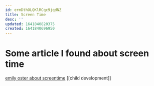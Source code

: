 ```yaml
---
id: ermDthOLQKlRCqc9jqdNZ
title: Screen Time
desc: ''
updated: 1641840820375
created: 1641840696950
---
```


# Some article I found about screen time
[emily oster about screentime](https://fivethirtyeight.com/features/screen-time-for-kids-is-probably-fine/) 
[[child development]]
